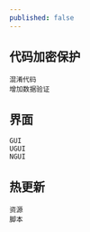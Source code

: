 ```yaml
---
published: false
---
```



## 代码加密保护
	混淆代码
    增加数据验证
## 界面
    GUI
    UGUI
    NGUI

## 热更新
	资源
    脚本

